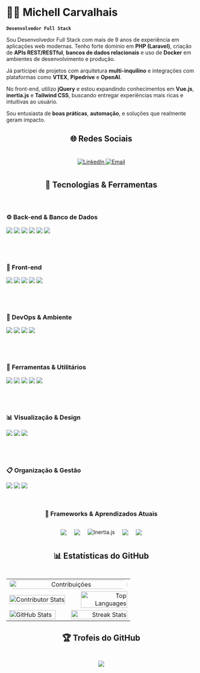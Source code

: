 # 👨‍💻 Michell Carvalhais

**`Desenvolvedor Full Stack`**

Sou Desenvolvedor Full Stack com mais de 9 anos de experiência em aplicações web modernas. Tenho forte domínio em **PHP (Laravel)**, criação de **APIs REST/RESTful**, **bancos de dados relacionais** e uso de **Docker** em ambientes de desenvolvimento e produção.

Já participei de projetos com arquitetura **multi-inquilino** e integrações com plataformas como **VTEX**, **Pipedrive** e **OpenAI**.

No front-end, utilizo **jQuery** e estou expandindo conhecimentos em **Vue.js**, **inertia.js** e **Tailwind CSS**, buscando entregar experiências mais ricas e intuitivas ao usuário.

Sou entusiasta de **boas práticas**, **automação**, e soluções que realmente geram impacto.

<h2 align="center" style="margin-bottom: 40px;">🌐 Redes Sociais</h2>

<p align="center" style="margin-bottom: 40px;">
  <a href="https://www.linkedin.com/in/michell-henrick-p-carvalhais-a3ba92231" target="_blank">
    <img src="https://img.shields.io/badge/LinkedIn-0077B5?style=for-the-badge&logo=linkedin&logoColor=white" alt="LinkedIn"/>
  </a>
  <a href="mailto:michell.rv@gmail.com">
    <img src="https://img.shields.io/badge/Email-D14836?style=for-the-badge&logo=gmail&logoColor=white" alt="Email"/>
  </a>
</p>


<h2 align="center" style="margin-bottom: 40px;">🧠 Tecnologias & Ferramentas</h2>

<div style="display: flex; justify-content: space-between; align-items: flex-start; gap: 40px; flex-wrap: wrap; margin-bottom: 40px;">

  <div style="flex: 1; min-width: 250px;">
    <h3>⚙️ Back-end & Banco de Dados</h3> 
    <p> 
      <img src="https://img.shields.io/badge/PHP-777BB4?style=for-the-badge&logo=php&logoColor=white"/> 
      <img src="https://img.shields.io/badge/Laravel-FF2D20?style=for-the-badge&logo=laravel&logoColor=white"/> 
      <img src="https://img.shields.io/badge/MySQL-4479A1?style=for-the-badge&logo=mysql&logoColor=white"/> 
      <img src="https://img.shields.io/badge/Firebird-E8482F?style=for-the-badge&logo=firebird&logoColor=white"/> 
      <img src="https://img.shields.io/badge/SQL%20Server-CC2927?style=for-the-badge&logo=microsoftsqlserver&logoColor=white"/> 
      <img src="https://img.shields.io/badge/Redis-DC382D?style=for-the-badge&logo=redis&logoColor=white"/> 
    </p> 
  </div>

  <div style="flex: 1; min-width: 250px;">
    <h3>🎨 Front-end</h3> 
    <p> 
      <img src="https://img.shields.io/badge/HTML5-E34F26?style=for-the-badge&logo=html5&logoColor=white"/> 
      <img src="https://img.shields.io/badge/CSS3-1572B6?style=for-the-badge&logo=css3&logoColor=white"/> 
      <img src="https://img.shields.io/badge/Bootstrap-7952B3?style=for-the-badge&logo=bootstrap&logoColor=white"/> 
      <img src="https://img.shields.io/badge/JavaScript-F7DF1E?style=for-the-badge&logo=javascript&logoColor=black"/> 
      <img src="https://img.shields.io/badge/jQuery-0769AD?style=for-the-badge&logo=jquery&logoColor=white"/> 
    </p> 
  </div>
  
</div>

<div style="display: flex; justify-content: space-between; align-items: flex-start; gap: 40px; flex-wrap: wrap; margin-bottom: 40px;">

  <div style="flex: 1; min-width: 250px;">
    <h3>🐳 DevOps & Ambiente</h3> 
    <p> 
      <img src="https://img.shields.io/badge/Docker-2496ED?style=for-the-badge&logo=docker&logoColor=white"/> 
      <img src="https://img.shields.io/badge/Apache-D22128?style=for-the-badge&logo=apache&logoColor=white"/> 
      <img src="https://img.shields.io/badge/Node.js-339933?style=for-the-badge&logo=nodedotjs&logoColor=white"/> 
      <img src="https://img.shields.io/badge/NPM-CB3837?style=for-the-badge&logo=npm&logoColor=white"/> 
    </p>
  </div>

  <div style="flex: 1; min-width: 250px;">
    <h3>🔧 Ferramentas & Utilitários</h3> 
    <p> 
      <img src="https://img.shields.io/badge/Git-F05032?style=for-the-badge&logo=git&logoColor=white"/> 
      <img src="https://img.shields.io/badge/GitHub-181717?style=for-the-badge&logo=github&logoColor=white"/> 
      <img src="https://img.shields.io/badge/Postman-FF6C37?style=for-the-badge&logo=postman&logoColor=white"/> 
      <img src="https://img.shields.io/badge/Swagger-85EA2D?style=for-the-badge&logo=swagger&logoColor=black"/> 
      <img src="https://img.shields.io/badge/PowerShell-5391FE?style=for-the-badge&logo=powershell&logoColor=white"/> 
    </p>  
  </div>
  
</div>

<div style="display: flex; justify-content: space-between; align-items: flex-start; gap: 40px; flex-wrap: wrap; margin-bottom: 40px;">

  <div style="flex: 1; min-width: 250px;">
    <h3>📊 Visualização & Design</h3> 
    <p> 
      <img src="https://img.shields.io/badge/Figma-F24E1E?style=for-the-badge&logo=figma&logoColor=white"/> 
      <img src="https://img.shields.io/badge/Chart.js-FF6384?style=for-the-badge&logo=chartdotjs&logoColor=white"/> 
      <img src="https://img.shields.io/badge/LaTeX-008080?style=for-the-badge&logo=latex&logoColor=white"/> 
    </p> 
  </div>

  <div style="flex: 1; min-width: 250px;">
    <h3>📋 Organização & Gestão</h3> 
    <p>
      <img src="https://img.shields.io/badge/Slack-4A154B?style=for-the-badge&logo=slack&logoColor=white"/> 
      <img src="https://img.shields.io/badge/Notion-000000?style=for-the-badge&logo=notion&logoColor=white"/> 
      <img src="https://img.shields.io/badge/Trello-0052CC?style=for-the-badge&logo=trello&logoColor=white"/>
    </p>
  </div>
  
</div>

<h3 style="text-align: center; margin-bottom: 30px;">🚧 Frameworks & Aprendizados Atuais</h3>
<div style="display: flex; justify-content: center; align-items: center; gap: 20px; flex-wrap: nowrap; margin-bottom: 40px;">
  <img src="https://img.shields.io/badge/TailwindCSS-06B6D4?style=for-the-badge&logo=tailwindcss&logoColor=white"/> 
  <img src="https://img.shields.io/badge/Vue.js-4FC08D?style=for-the-badge&logo=vue.js&logoColor=white"/> 
  <img src="https://img.shields.io/badge/Inertia.js-1E40AF?style=for-the-badge&logo=inertia.js&logoColor=white" alt="Inertia.js"/>
  <img src="https://img.shields.io/badge/React-20232A?style=for-the-badge&logo=react&logoColor=61DAFB"/> 
  <img src="https://img.shields.io/badge/Next.js-000000?style=for-the-badge&logo=nextdotjs&logoColor=white"/> 
</div>

<h2 align="center" style="margin-bottom: 40px;">📊 Estatísticas do GitHub</h2>

<!-- Tabela com duas colunas para os demais gráficos -->
<table align="center" width="100%">
  <tr>
    <td colspan="2" align="center">
      <a href="https://github.com/ashutosh00710/github-readme-activity-graph" target="_blank" rel="noopener noreferrer">
        <img
          src="https://github-readme-activity-graph.vercel.app/graph?username=MichellHPC&theme=one-dark&custom_title=Contribuições&hide_border=false"
          alt="Contribuições"
          style="width: 100%; height: auto; border-radius: 10px;"
        />
      </a>
    </td>
  </tr>
  <tr>
    <td align="left" width="50%">
      <img 
        src="https://github-contributor-stats.vercel.app/api?username=MichellHPC&limit=4&theme=onedark&combine_all_yearly_contributions=true" 
        alt="Contributor Stats" 
        width="100%"
      />
    </td>
    <td align="right" width="50%">
      <img 
        src="https://github-readme-stats.vercel.app/api/top-langs/?username=MichellHPC&theme=onedark&hide_border=false&include_all_commits=true&count_private=true&layout=compact&custom_title=Linguagens" 
        alt="Top Languages" 
        width="91%"
      />
    </td>
  </tr>
  <tr>
    <td align="left" width="50%">
      <img 
        src="https://github-readme-stats.vercel.app/api?username=MichellHPC&theme=onedark&hide_border=false&include_all_commits=true&count_private=true&locale=pt-br&rank_icon=github" 
        alt="GitHub Stats" 
        width="91%"
      />
    </td>
    <td align="right" width="50%">
      <img 
        src="https://nirzak-streak-stats.vercel.app/?user=MichellHPC&theme=onedark&hide_border=false" 
        alt="Streak Stats" 
        width="100%"
      />
    </td>
  </tr>
</table>


<h2 align="center" style="margin-bottom: 40px;">🏆 Trofeis do GitHub</h2>

<p align="center">
    <img src="https://github-profile-trophy.vercel.app/?username=MichellHPC&theme=onedark&no-frame=false&no-bg=false&margin-w=5&">
</p>
